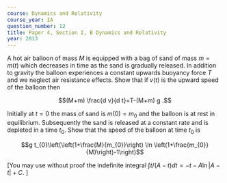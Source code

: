 ```yaml
---
course: Dynamics and Relativity
course_year: IA
question_number: 12
title: Paper 4, Section I, B Dynamics and Relativity
year: 2013
---
```




A hot air balloon of mass $M$ is equipped with a bag of sand of mass $m=m(t)$ which decreases in time as the sand is gradually released. In addition to gravity the balloon experiences a constant upwards buoyancy force $T$ and we neglect air resistance effects. Show that if $v(t)$ is the upward speed of the balloon then

$$(M+m) \frac{d v}{d t}=T-(M+m) g .$$

Initially at $t=0$ the mass of sand is $m(0)=m_{0}$ and the balloon is at rest in equilibrium. Subsequently the sand is released at a constant rate and is depleted in a time $t_{0}$. Show that the speed of the balloon at time $t_{0}$ is

$$g t_{0}\left(\left(1+\frac{M}{m_{0}}\right) \ln \left(1+\frac{m_{0}}{M}\right)-1\right)$$

[You may use without proof the indefinite integral $\int t /(A-t) d t=-t-A \ln |A-t|+C .$ ]